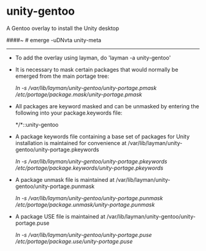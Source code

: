 unity-gentoo
============

A Gentoo overlay to install the Unity desktop

####~ # emerge -uDNvta unity-meta

--------------------------------------------------------------

* To add the overlay using layman, do 'layman -a unity-gentoo'

* It is necessary to mask certain packages that would normally be emerged from the main portage tree:

	*ln -s /var/lib/layman/unity-gentoo/unity-portage.pmask /etc/portage/package.mask/unity-portage.pmask*

* All packages are keyword masked and can be unmasked by entering the following into your package.keywords file:

	\*/\*::unity-gentoo

* A package keywords file containing a base set of packages for Unity installation is maintained for convenience at /var/lib/layman/unity-gentoo/unity-portage.pkeywords

	*ln -s /var/lib/layman/unity-gentoo/unity-portage.pkeywords /etc/portage/package.keywords/unity-portage.pkeywords*

* A package unmask file is maintained at /var/lib/layman/unity-gentoo/unity-portage.punmask

	*ln -s /var/lib/layman/unity-gentoo/unity-portage.punmask /etc/portage/package.unmask/unity-portage.punmask*

* A package USE file is maintained at /var/lib/layman/unity-gentoo/unity-portage.puse

	*ln -s /var/lib/layman/unity-gentoo/unity-portage.puse /etc/portage/package.use/unity-portage.puse*
